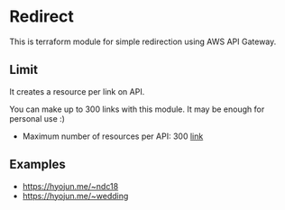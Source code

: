 # Redirect
This is terraform module for simple redirection using AWS API Gateway.

## Limit
It creates a resource per link on API.

You can make up to 300 links with this module. It may be enough for personal use :)

* Maximum number of resources per API: 300 [link](https://docs.aws.amazon.com/apigateway/latest/developerguide/limits.html)

## Examples
* https://hyojun.me/~ndc18
* https://hyojun.me/~wedding

